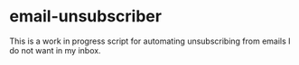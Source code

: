 # email-unsubscriber

This is a work in progress script for automating unsubscribing from emails I do not want in my inbox.

